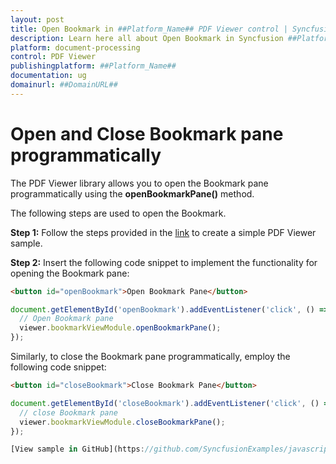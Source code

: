 ```yaml
---
layout: post
title: Open Bookmark in ##Platform_Name## PDF Viewer control | Syncfusion
description: Learn here all about Open Bookmark in Syncfusion ##Platform_Name## PDF Viewer control of Syncfusion Essential JS 2 and more.
platform: document-processing
control: PDF Viewer
publishingplatform: ##Platform_Name##
documentation: ug
domainurl: ##DomainURL##
---
```


# Open and Close Bookmark pane programmatically

The PDF Viewer library allows you to open the Bookmark pane programmatically using the **openBookmarkPane()** method.

The following steps are used to open the Bookmark.

**Step 1:** Follow the steps provided in the [link](https://ej2.syncfusion.com/javascript/documentation/pdfviewer/getting-started) to create a simple PDF Viewer sample.

**Step 2:** Insert the following code snippet to implement the functionality for opening the Bookmark pane:

```html
<button id="openBookmark">Open Bookmark Pane</button>
```

```js
document.getElementById('openBookmark').addEventListener('click', () => {
  // Open Bookmark pane
  viewer.bookmarkViewModule.openBookmarkPane();
});
```

Similarly, to close the Bookmark pane programmatically, employ the following code snippet:

```html
<button id="closeBookmark">Close Bookmark Pane</button>
```

```js
document.getElementById('closeBookmark').addEventListener('click', () => {
  // close Bookmark pane
  viewer.bookmarkViewModule.closeBookmarkPane();
});

[View sample in GitHub](https://github.com/SyncfusionExamples/javascript-pdf-viewer-examples/tree/master/How%20to/Open%20and%20Close%20bookmark%20pane)
